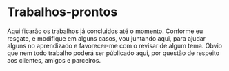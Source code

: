 # Trabalhos-prontos
Aqui ficarão os trabalhos já concluidos até o momento.
Conforme eu resgate, e modifique em alguns casos, vou juntando aqui, para ajudar alguns no aprendizado e favorecer-me com o revisar de algum tema.
Óbvio que nem todo trabalho poderá ser públicado aqui, por questão de respeito aos clientes, amigos e parceiros.
